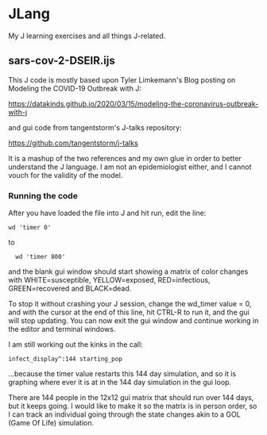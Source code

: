 # JLang
My J learning exercises and all things J-related.

## sars-cov-2-DSEIR.ijs

This J code is mostly based upon Tyler Limkemann's Blog posting on Modeling the COVID-19 Outbreak with J:

https://datakinds.github.io/2020/03/15/modeling-the-coronavirus-outbreak-with-j

and gui code from tangentstorm's J-talks repository:

https://github.com/tangentstorm/j-talks

It is a mashup of the two references and my own glue in order to better understand the J language. I am not an epidemiologist either, and I cannot vouch for the validity of the model.

### Running the code

After you have loaded the file into J and hit run, edit the line:

```
wd 'timer 0'
```

to 

```
  wd 'timer 800'
```

and the blank gui window should start showing a matrix of color changes with WHITE=susceptible, YELLOW=exposed, RED=infectious, GREEN=recovered and BLACK=dead.

To stop it without crashing your J session, change the wd_timer value = 0, and with the cursor at the end of this line, hit CTRL-R to run it, and the gui will stop updating. You can now exit the gui window and continue working in the editor and terminal windows.

I am still working out the kinks in the call:

```
infect_display^:144 starting_pop
```

...because the timer value restarts this 144 day simulation, and so it is graphing where ever it is at in the 144 day simulation in the gui loop.


There are 144 people in the 12x12 gui matrix that should run over 144 days, but it keeps going.
I would like to make it so the matrix is in person order, so I can track an individual going through the state changes akin to a GOL (Game Of Life) simulation.
